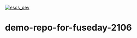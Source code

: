 [![esos_dev](https://img.shields.io/badge/Enterprise%20Support%20Available-%2420%2Fm-green.svg)](http://localhost:3000/subscribe/shaharsol/demo-repo-for-fuseday-2106)
# demo-repo-for-fuseday-2106